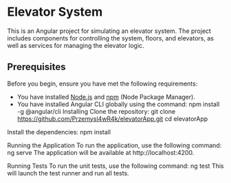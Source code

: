 # Elevator System

This is an Angular project for simulating an elevator system. The project includes components for controlling the system, floors, and elevators, as well as services for managing the elevator logic.

## Prerequisites

Before you begin, ensure you have met the following requirements:
- You have installed [Node.js](https://nodejs.org/) and [npm](https://www.npmjs.com/) (Node Package Manager).
- You have installed Angular CLI globally using the command:
  npm install -g @angular/cli
Installing
Clone the repository:
git clone https://github.com/Przemysl4wR4k/elevatorApp.git
cd elevatorApp

Install the dependencies:
npm install

Running the Application
To run the application, use the following command:
ng serve
The application will be available at http://localhost:4200.

Running Tests
To run the unit tests, use the following command:
ng test
This will launch the test runner and run all tests.
